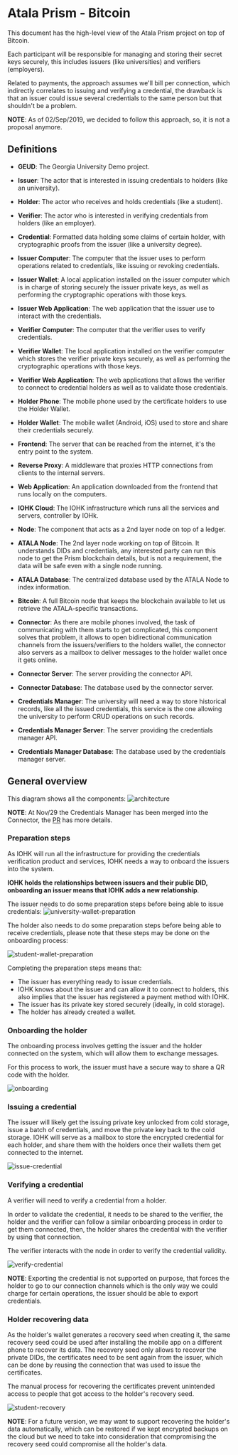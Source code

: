 # Atala Prism - Bitcoin

This document has the high-level view of the Atala Prism project on top of Bitcoin.

Each participant will be responsible for managing and storing their secret keys securely, this includes issuers (like universities) and verifiers (employers).

Related to payments, the approach assumes we'll bill per connection, which indirectly correlates to issuing and verifying a credential, the drawback is that an issuer could issue several credentials to the same person but that shouldn't be a problem.

**NOTE**: As of 02/Sep/2019, we decided to follow this approach, so, it is not a proposal anymore.

## Definitions
- **GEUD**: The Georgia University Demo project.
- **Issuer**: The actor that is interested in issuing credentials to holders (like an university).
- **Holder**: The actor who receives and holds credentials (like a student).
- **Verifier**: The actor who is interested in verifying credentials from holders (like an employer).

- **Credential**: Formatted data holding some claims of certain holder, with cryptographic proofs from the issuer (like a university degree).

- **Issuer Computer**: The computer that the issuer uses to perform operations related to credentials, like issuing or revoking credentials.
- **Issuer Wallet**: A local application installed on the issuer computer which is in charge of storing securely the issuer private keys, as well as performing the cryptographic operations with those keys.
- **Issuer Web Application**: The web application that the issuer use to interact with the credentials.

- **Verifier Computer**: The computer that the verifier uses to verify credentials.
- **Verifier Wallet**: The local application installed on the verifier computer which stores the verifier private keys securely, as well as performing the cryptographic operations with those keys.
- **Verifier Web Application**: The web applications that allows the verifier to connect to credential holders as well as to validate those credentials.

- **Holder Phone**: The mobile phone used by the certificate holders to use the Holder Wallet.
- **Holder Wallet**: The mobile wallet (Android, iOS) used to store and share their credentials securely.

- **Frontend**: The server that can be reached from the internet, it's the entry point to the system.
- **Reverse Proxy**: A middleware that proxies HTTP connections from clients to the internal servers.
- **Web Application**: An application downloaded from the frontend that runs locally on the computers.

- **IOHK Cloud**: The IOHK infrastructure which runs all the services and servers, controller by IOHk.
- **Node**: The component that acts as a 2nd layer node on top of a ledger.
- **ATALA Node**: The 2nd layer node working on top of Bitcoin. It understands DIDs and credentials, any interested party can run this node to get the Prism blockchain details, but is not a requirement, the data will be safe even with a single node running.
- **ATALA Database**: The centralized database used by the ATALA Node to index information.
- **Bitcoin**: A full Bitcoin node that keeps the blockchain available to let us retrieve the ATALA-specific transactions.

- **Connector**: As there are mobile phones involved, the task of communicating with them starts to get complicated, this component solves that problem, it allows to open bidirectional communication channels from the issuers/verifiers to the holders wallet, the connector also servers as a mailbox to deliver messages to the holder wallet once it gets online.
- **Connector Server**: The server providing the connector API.
- **Connector Database**: The database used by the connector server.

- **Credentials Manager**: The university will need a way to store historical records, like all the issued credentials, this service is the one allowing the university to perform CRUD operations on such records.
- **Credentials Manager Server**: The server providing the credentials manager API.
- **Credentials Manager Database**: The database used by the credentials manager server.


## General overview
This diagram shows all the components:
![architecture](diagrams/architecture.png)

**NOTE**: At Nov/29 the Credentials Manager has been merged into the Connector, the [PR](https://github.com/input-output-hk/atala/pull/477) has more details.

### Preparation steps

As IOHK will run all the infrastructure for providing the credentials verification product and services, IOHK needs a way to onboard the issuers into the system.

**IOHK holds the relationships between issuers and their public DID, onboarding an issuer means that IOHK adds a new relationship**.

The issuer needs to do some preparation steps before being able to issue credentials:
![university-wallet-preparation](diagrams/university-wallet-preparation.png)


The holder also needs to do some preparation steps before being able to receive credentials, please note that these steps may be done on the onboarding process:

![student-wallet-preparation](diagrams/student-wallet-preparation.png)

Completing the preparation steps means that:
- The issuer has everything ready to issue credentials.
- IOHK knows about the issuer and can allow it to connect to holders, this also implies that the issuer has registered a payment method with IOHK.
- The issuer has its private key stored securely (ideally, in cold storage).
- The holder has already created a wallet.


### Onboarding the holder
The onboarding process involves getting the issuer and the holder connected on the system, which will allow them to exchange messages.

For this process to work, the issuer must have a secure way to share a QR code with the holder.

![onboarding](diagrams/onboarding.png)


### Issuing a credential
The issuer will likely get the issuing private key unlocked from cold storage, issue a batch of credentials, and move the private key back to the cold storage. IOHK will serve as a mailbox to store the encrypted credential for each holder, and share them with the holders once their wallets them get connected to the internet.

![issue-credential](diagrams/issue-credential.png)

### Verifying a credential
A verifier will need to verify a credential from a holder.

In order to validate the credential, it needs to be shared to the verifier, the holder and the verifier can follow a similar onboarding process in order to get them connected, then, the holder shares the credential with the verifier by using that connection.

The verifier interacts with the node in order to verify the credential validity.

![verify-credential](diagrams/verify-credential.png)

**NOTE**: Exporting the credential is not supported on purpose, that forces the holder to go to our connection channels which is the only way we could charge for certain operations, the issuer should be able to export credentials.

### Holder recovering data
As the holder's wallet generates a recovery seed when creating it, the same recovery seed could be used after installing the mobile app on a different phone to recover its data. The recovery seed only allows to recover the private DIDs, the certificates need to be sent again from the issuer, which can be done by reusing the connection that was used to issue the certificates.

The manual process for recovering the certificates prevent unintended access to people that got access to the holder's recovery seed.

![student-recovery](diagrams/student-recovery.png)

**NOTE**: For a future version, we may want to support recovering the holder's data automatically, which can be restored if we kept encrypted backups on the cloud but we need to take into consideration that compromising the recovery seed could compromise all the holder's data.
